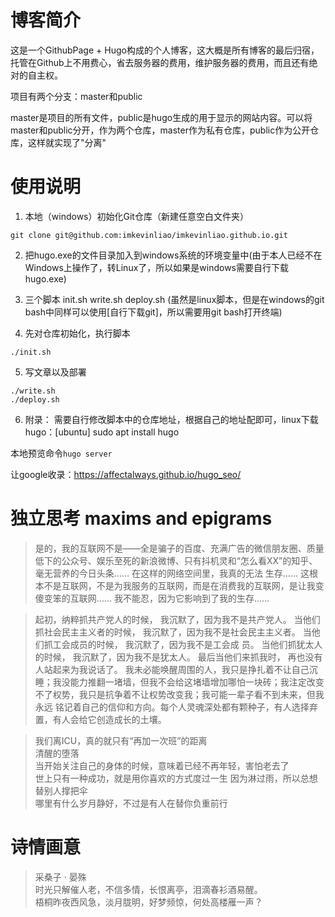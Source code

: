 # 博客简介
这是一个GithubPage + Hugo构成的个人博客，这大概是所有博客的最后归宿，托管在Github上不用费心，省去服务器的费用，维护服务器的费用，而且还有绝对的自主权。

项目有两个分支：master和public

master是项目的所有文件，public是hugo生成的用于显示的网站内容。可以将master和public分开，作为两个仓库，master作为私有仓库，public作为公开仓库，这样就实现了"分离"

# 使用说明

1. 本地（windows）初始化Git仓库（新建任意空白文件夹）   
```
git clone git@github.com:imkevinliao/imkevinliao.github.io.git
```

2. 把hugo.exe的文件目录加入到windows系统的环境变量中(由于本人已经不在Windows上操作了，转Linux了，所以如果是windows需要自行下载hugo.exe)

3. 三个脚本 init.sh write.sh deploy.sh (虽然是linux脚本，但是在windows的git bash中同样可以使用[自行下载git]，所以需要用git bash打开终端)
 
4. 先对仓库初始化，执行脚本
```
./init.sh 
```
5. 写文章以及部署
```
./write.sh
./deploy.sh 
```
6. 附录：
需要自行修改脚本中的仓库地址，根据自己的地址配即可，linux下载hugo：[ubuntu] sudo apt install hugo

本地预览命令`hugo server` 

让google收录：https://affectalways.github.io/hugo_seo/


# 独立思考 maxims and epigrams

> 是的，我的互联网不是——全是骗子的百度、充满广告的微信朋友圈、质量低下的公众号、娱乐至死的新浪微博、只有抖机灵和“怎么看XX”的知乎、毫无营养的今日头条…… 在这样的网络空间里，我真的无法
> 生存…… 这根本不是互联网，不是为我服务的互联网，而是在消费我的互联网，是让我变傻变笨的互联网…… 我不能忍，因为它影响到了我的生存……

> 起初，纳粹抓共产党人的时候， 我沉默了，因为我不是共产党人。 当他们抓社会民主主义者的时候， 我沉默了，因为我不是社会民主主义者。 当他们抓工会成员的时候， 我沉默了，因为我不是工会成 
> 员。 当他们抓犹太人的时候， 我沉默了，因为我不是犹太人。 最后当他们来抓我时， 再也没有人站起来为我说话了。
> 我未必能唤醒周围的人，我只是挣扎着不让自己沉睡；我没能力推翻一堵墙，但我不会给这堵墙增加哪怕一块砖；我注定改变不了权势，我只是抗争着不让权势改变我；我可能一辈子看不到未来，但我永远
> 铭记着自己的信仰和方向。每个人灵魂深处都有颗种子，有人选择弃置，有人会给它创造成长的土壤。

> 我们离ICU，真的就只有“再加一次班”的距离  
> 清醒的堕落    
> 当开始关注自己的身体的时候，意味着已经不再年轻，害怕老去了   
> 世上只有一种成功，就是用你喜欢的方式度过一生 因为淋过雨，所以总想替别人撑把伞   
> 哪里有什么岁月静好，不过是有人在替你负重前行   

# 诗情画意
> 采桑子 · 晏殊  
> 时光只解催人老，不信多情，长恨离亭，泪滴春衫酒易醒。  
> 梧桐昨夜西风急，淡月胧明，好梦频惊，何处高楼雁一声？ 

